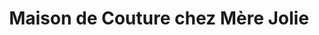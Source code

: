 ---
title: "Maison de Couture chez Mère Jolie"
url: /kinshasa/maison-de-couture-chez-mere-jolie/
shop: tailleur
---
